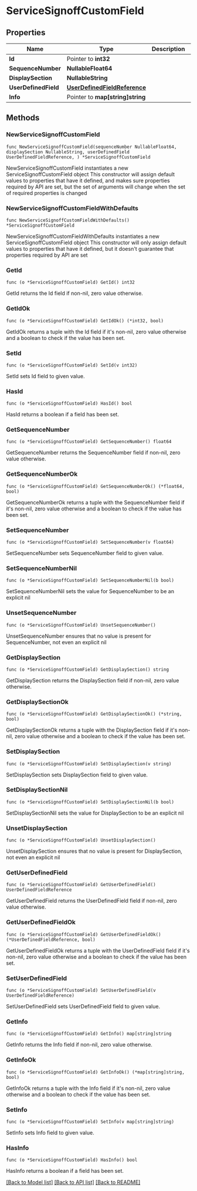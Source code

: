 # ServiceSignoffCustomField

## Properties

Name | Type | Description | Notes
------------ | ------------- | ------------- | -------------
**Id** | Pointer to **int32** |  | [optional] 
**SequenceNumber** | **NullableFloat64** |  | 
**DisplaySection** | **NullableString** |  | 
**UserDefinedField** | [**UserDefinedFieldReference**](UserDefinedFieldReference.md) |  | 
**Info** | Pointer to **map[string]string** |  | [optional] 

## Methods

### NewServiceSignoffCustomField

`func NewServiceSignoffCustomField(sequenceNumber NullableFloat64, displaySection NullableString, userDefinedField UserDefinedFieldReference, ) *ServiceSignoffCustomField`

NewServiceSignoffCustomField instantiates a new ServiceSignoffCustomField object
This constructor will assign default values to properties that have it defined,
and makes sure properties required by API are set, but the set of arguments
will change when the set of required properties is changed

### NewServiceSignoffCustomFieldWithDefaults

`func NewServiceSignoffCustomFieldWithDefaults() *ServiceSignoffCustomField`

NewServiceSignoffCustomFieldWithDefaults instantiates a new ServiceSignoffCustomField object
This constructor will only assign default values to properties that have it defined,
but it doesn't guarantee that properties required by API are set

### GetId

`func (o *ServiceSignoffCustomField) GetId() int32`

GetId returns the Id field if non-nil, zero value otherwise.

### GetIdOk

`func (o *ServiceSignoffCustomField) GetIdOk() (*int32, bool)`

GetIdOk returns a tuple with the Id field if it's non-nil, zero value otherwise
and a boolean to check if the value has been set.

### SetId

`func (o *ServiceSignoffCustomField) SetId(v int32)`

SetId sets Id field to given value.

### HasId

`func (o *ServiceSignoffCustomField) HasId() bool`

HasId returns a boolean if a field has been set.

### GetSequenceNumber

`func (o *ServiceSignoffCustomField) GetSequenceNumber() float64`

GetSequenceNumber returns the SequenceNumber field if non-nil, zero value otherwise.

### GetSequenceNumberOk

`func (o *ServiceSignoffCustomField) GetSequenceNumberOk() (*float64, bool)`

GetSequenceNumberOk returns a tuple with the SequenceNumber field if it's non-nil, zero value otherwise
and a boolean to check if the value has been set.

### SetSequenceNumber

`func (o *ServiceSignoffCustomField) SetSequenceNumber(v float64)`

SetSequenceNumber sets SequenceNumber field to given value.


### SetSequenceNumberNil

`func (o *ServiceSignoffCustomField) SetSequenceNumberNil(b bool)`

 SetSequenceNumberNil sets the value for SequenceNumber to be an explicit nil

### UnsetSequenceNumber
`func (o *ServiceSignoffCustomField) UnsetSequenceNumber()`

UnsetSequenceNumber ensures that no value is present for SequenceNumber, not even an explicit nil
### GetDisplaySection

`func (o *ServiceSignoffCustomField) GetDisplaySection() string`

GetDisplaySection returns the DisplaySection field if non-nil, zero value otherwise.

### GetDisplaySectionOk

`func (o *ServiceSignoffCustomField) GetDisplaySectionOk() (*string, bool)`

GetDisplaySectionOk returns a tuple with the DisplaySection field if it's non-nil, zero value otherwise
and a boolean to check if the value has been set.

### SetDisplaySection

`func (o *ServiceSignoffCustomField) SetDisplaySection(v string)`

SetDisplaySection sets DisplaySection field to given value.


### SetDisplaySectionNil

`func (o *ServiceSignoffCustomField) SetDisplaySectionNil(b bool)`

 SetDisplaySectionNil sets the value for DisplaySection to be an explicit nil

### UnsetDisplaySection
`func (o *ServiceSignoffCustomField) UnsetDisplaySection()`

UnsetDisplaySection ensures that no value is present for DisplaySection, not even an explicit nil
### GetUserDefinedField

`func (o *ServiceSignoffCustomField) GetUserDefinedField() UserDefinedFieldReference`

GetUserDefinedField returns the UserDefinedField field if non-nil, zero value otherwise.

### GetUserDefinedFieldOk

`func (o *ServiceSignoffCustomField) GetUserDefinedFieldOk() (*UserDefinedFieldReference, bool)`

GetUserDefinedFieldOk returns a tuple with the UserDefinedField field if it's non-nil, zero value otherwise
and a boolean to check if the value has been set.

### SetUserDefinedField

`func (o *ServiceSignoffCustomField) SetUserDefinedField(v UserDefinedFieldReference)`

SetUserDefinedField sets UserDefinedField field to given value.


### GetInfo

`func (o *ServiceSignoffCustomField) GetInfo() map[string]string`

GetInfo returns the Info field if non-nil, zero value otherwise.

### GetInfoOk

`func (o *ServiceSignoffCustomField) GetInfoOk() (*map[string]string, bool)`

GetInfoOk returns a tuple with the Info field if it's non-nil, zero value otherwise
and a boolean to check if the value has been set.

### SetInfo

`func (o *ServiceSignoffCustomField) SetInfo(v map[string]string)`

SetInfo sets Info field to given value.

### HasInfo

`func (o *ServiceSignoffCustomField) HasInfo() bool`

HasInfo returns a boolean if a field has been set.


[[Back to Model list]](../README.md#documentation-for-models) [[Back to API list]](../README.md#documentation-for-api-endpoints) [[Back to README]](../README.md)


